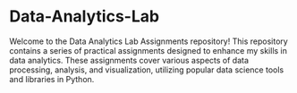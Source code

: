 # Data-Analytics-Lab
Welcome to the Data Analytics Lab Assignments repository! This repository contains a series of practical assignments designed to enhance my skills in data analytics. These assignments cover various aspects of data processing, analysis, and visualization, utilizing popular data science tools and libraries in Python.
